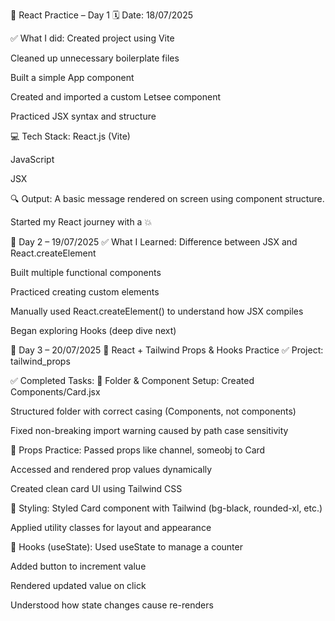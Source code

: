 🚀 React Practice – Day 1
🗓️ Date: 18/07/2025

✅ What I did:
Created project using Vite

Cleaned up unnecessary boilerplate files

Built a simple App component

Created and imported a custom Letsee component

Practiced JSX syntax and structure

💻 Tech Stack:
React.js (Vite)

JavaScript

JSX

🔍 Output:
A basic message rendered on screen using component structure.

Started my React journey with a 💥

📅 Day 2 – 19/07/2025
✅ What I Learned:
Difference between JSX and React.createElement

Built multiple functional components

Practiced creating custom elements

Manually used React.createElement() to understand how JSX compiles

Began exploring Hooks (deep dive next)

📅 Day 3 – 20/07/2025
🧠 React + Tailwind Props & Hooks Practice
✅ Project: tailwind_props

✅ Completed Tasks:
🔧 Folder & Component Setup:
Created Components/Card.jsx

Structured folder with correct casing (Components, not components)

Fixed non-breaking import warning caused by path case sensitivity

🔁 Props Practice:
Passed props like channel, someobj to Card

Accessed and rendered prop values dynamically

Created clean card UI using Tailwind CSS

🎨 Styling:
Styled Card component with Tailwind (bg-black, rounded-xl, etc.)

Applied utility classes for layout and appearance

🧠 Hooks (useState):
Used useState to manage a counter

Added button to increment value

Rendered updated value on click

Understood how state changes cause re-renders
